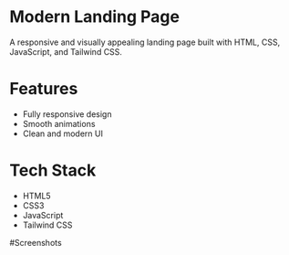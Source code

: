 # Modern Landing Page

A responsive and visually appealing landing page built with HTML, CSS, JavaScript, and Tailwind CSS.

# Features
- Fully responsive design
- Smooth animations
- Clean and modern UI

# Tech Stack
- HTML5
- CSS3
- JavaScript
- Tailwind CSS

#Screenshots





